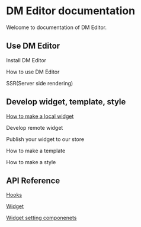# DM Editor documentation

Welcome to documentation of DM Editor.


Use DM Editor
-------
Install DM Editor

How to use DM Editor

SSR(Server side rendering)

Develop widget, template, style
-------
[How to make a local widget](./tutorial/how-to-make-widget.md)

Develop remote widget

Publish your widget to our store

How to make a template

How to make a style


API Reference
--------

[Hooks](./tutorial/useEditorStore.md)

[Widget](./reference/widget.md)

[Widget setting componenets](./reference/setting-components.md)

